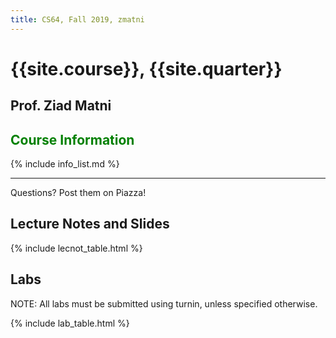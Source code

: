 ```yaml
---
title: CS64, Fall 2019, zmatni
---
```


# {{site.course}}, {{site.quarter}}

## Prof. Ziad Matni

## <span style="color:green">Course Information</span>

{% include info_list.md %}


---------------------
Questions? Post them on Piazza!

## Lecture Notes and Slides

{% include lecnot_table.html %}

## Labs

NOTE: All labs must be submitted using turnin, unless specified otherwise.

{% include lab_table.html %}


